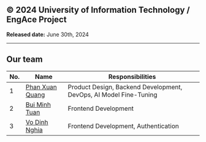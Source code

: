 **© 2024 University of Information Technology / EngAce Project** 
------------ 
**Released date:** June 30th, 2024
____________________________
## Our team 
| No. | Name | Responsibilities |
| --- | --- | --- |
| 1 | [Phan Xuan Quang](https://github.com/phanxuanquang "Phan Xuân Quang") | Product Design, Backend Development, DevOps, AI Model Fine-Tuning|
| 2 | [Bui Minh Tuan](https://github.com/tuan20520342 "Bùi Minh Tuấn") | Frontend Development |
| 3 | [Vo Dinh Nghia](https://github.com/nghia0111 "Võ Đình Nghĩa") | Frontend Development, Authentication |
